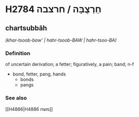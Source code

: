 # H2784 חַרְצֻבָּה / חרצבה

## chartsubbâh

_(khar-tsoob-baw' | hahr-tsoob-BAW | hahr-tsoo-BA)_

### Definition

of uncertain derivation; a fetter; figuratively, a pain; band; n-f

- bond, fetter, pang, hands
  - bonds
  - pangs

### See also

[[H4886|H4886 משח]]

